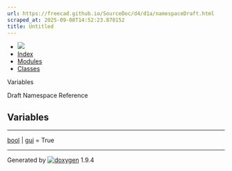 ```yaml
---
url: https://freecad.github.io/SourceDoc/d4/d1a/namespaceDraft.html
scraped_at: 2025-09-08T14:52:23.878152
title: Untitled
---
```


  * [ ![](https://www.freecad.org/svg/logo-freecad.svg) ](https://freecadweb.org "FreeCAD")
  * [Index](../../index.html "Index")
  * [Modules](../../modules.html "Modules list")
  * [Classes](../../annotated.html "Annotated list")

Variables

Draft Namespace Reference

##  Variables  
  
---  
[bool](../../d9/db9/classbool.html) | [gui](../../d1/d35/group__DRAFT.html#ga3d0eb11d27efd5fe826ea1342a03d68c) = True  
  
* * *

Generated by
[![doxygen](../../doxygen.svg)](https://www.doxygen.org/index.html) 1.9.4

